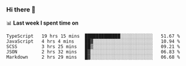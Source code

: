 ### Hi there 👋

<!--
**DBvc/DBvc** is a ✨ _special_ ✨ repository because its `README.md` (this file) appears on your GitHub profile.

Here are some ideas to get you started:

- 🔭 I’m currently working on ...
- 🌱 I’m currently learning ...
- 👯 I’m looking to collaborate on ...
- 🤔 I’m looking for help with ...
- 💬 Ask me about ...
- 📫 How to reach me: ...
- 😄 Pronouns: ...
- ⚡ Fun fact: ...
-->

📊 **Last week I spent time on**
<!--START_SECTION:waka-->
```text
TypeScript   19 hrs 15 mins  █████████████░░░░░░░░░░░░   51.67 % 
JavaScript   4 hrs 4 mins    ██▓░░░░░░░░░░░░░░░░░░░░░░   10.94 % 
SCSS         3 hrs 25 mins   ██▒░░░░░░░░░░░░░░░░░░░░░░   09.21 % 
JSON         2 hrs 32 mins   █▓░░░░░░░░░░░░░░░░░░░░░░░   06.83 % 
Markdown     2 hrs 29 mins   █▓░░░░░░░░░░░░░░░░░░░░░░░   06.68 % 
```
<!--END_SECTION:waka-->

